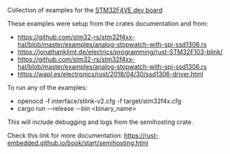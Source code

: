 Collection of examples for the [STM32F4VE dev board](https://stm32-base.org/boards/STM32F407VET6-STM32-F4VE-V2.0)

These examples were setup from the crates documentation and from:
* https://github.com/stm32-rs/stm32f4xx-hal/blob/master/examples/analog-stopwatch-with-spi-ssd1306.rs
* https://jonathanklimt.de/electrics/programming/rust-STM32F103-blink/
* https://github.com/stm32-rs/stm32f4xx-hal/blob/master/examples/analog-stopwatch-with-spi-ssd1306.rs
* https://wapl.es/electronics/rust/2018/04/30/ssd1306-driver.html

To run any of the examples:
* openocd -f interface/stlink-v2.cfg -f target/stm32f4x.cfg
* cargo run --release --bin <binary_name>

This will include debugging and logs from the semihosting crate.

Check this link for more documentation: https://rust-embedded.github.io/book/start/semihosting.html
